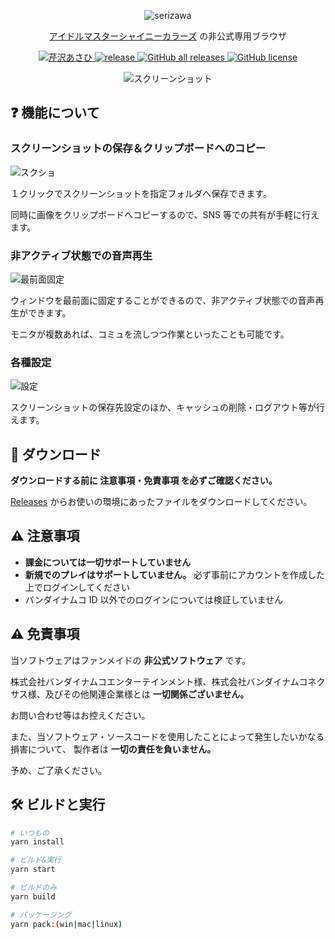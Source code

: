 <p align="center">
  <img src="https://user-images.githubusercontent.com/44780846/150469564-9d01dc39-01c6-4769-bddd-2de78de7bac7.png" alt="serizawa">
</p>

<p align="center">
  <a href="https://shinycolors.idolmaster.jp/">アイドルマスターシャイニーカラーズ</a> の非公式専用ブラウザ
</p>

<p align="center">
  <a href="https://idollist.idolmaster-official.jp/detail/50013">
    <img src="https://img.shields.io/badge/SHINY%20COLORS-%E8%8A%B9%E6%B2%A2%E3%81%82%E3%81%95%E3%81%B2-F30100" alt="芹沢あさひ">
  </a>
  <a href="https://github.com/arrow2nd/serizawa/actions/workflows/build.yaml">
    <img src="https://github.com/arrow2nd/serizawa/actions/workflows/build.yaml/badge.svg" alt="release">
  </a>
  <a href="https://github.com/arrow2nd/serizawa/releases/latest">
    <img src="https://img.shields.io/github/downloads/arrow2nd/serizawa/total" alt="GitHub all releases">
  </a>
  <a href="https://github.com/arrow2nd/serizawa/blob/main/LICENSE">
    <img src="https://img.shields.io/github/license/arrow2nd/serizawa" alt="GitHub license">
  </a>
</p>

<p align="center">
   <img src="https://user-images.githubusercontent.com/44780846/150469291-f9037c2a-119a-4fcc-bc74-eb6e26c6f56f.png" alt="スクリーンショット">
</p>

## ❓ 機能について

### スクリーンショットの保存＆クリップボードへのコピー

![スクショ](https://user-images.githubusercontent.com/44780846/148945625-9a693052-1f1a-4309-a953-ea472c343e21.gif)

１クリックでスクリーンショットを指定フォルダへ保存できます。

同時に画像をクリップボードへコピーするので、SNS 等での共有が手軽に行えます。

### 非アクティブ状態での音声再生

![最前面固定](https://user-images.githubusercontent.com/44780846/148945600-bac753d9-c777-4991-a286-c1038caa4817.gif)

ウィンドウを最前面に固定することができるので、非アクティブ状態での音声再生ができます。

モニタが複数あれば、コミュを流しつつ作業といったことも可能です。

### 各種設定

![設定](https://user-images.githubusercontent.com/44780846/150470748-1979fb26-3aa2-4f28-84c7-8ccf0d9ed9de.png)

スクリーンショットの保存先設定のほか、キャッシュの削除・ログアウト等が行えます。

## 💾 ダウンロード

**ダウンロードする前に 注意事項・免責事項 を必ずご確認ください。**

[Releases](https://github.com/arrow2nd/serizawa/releases/latest) からお使いの環境にあったファイルをダウンロードしてください。

## ⚠️ 注意事項

- **課金については一切サポートしていません**
- **新規でのプレイはサポートしていません。** 必ず事前にアカウントを作成した上でログインしてください
- バンダイナムコ ID 以外でのログインについては検証していません

## ⚠️ 免責事項

当ソフトウェアはファンメイドの **非公式ソフトウェア** です。

株式会社バンダイナムコエンターテインメント様、株式会社バンダイナムコネクサス様、及びその他関連企業様とは **一切関係ございません。**

お問い合わせ等はお控えください。

また、当ソフトウェア・ソースコードを使用したことによって発生したいかなる損害について、
製作者は **一切の責任を負いません。**

予め、ご了承ください。

## 🛠 ビルドと実行

```sh
# いつもの
yarn install

# ビルド&実行
yarn start

# ビルドのみ
yarn build

# パッケージング
yarn pack:(win|mac|linux)
```
